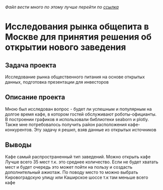 *Файл вести много по этому лучше перейти по [ссылка](https://nbviewer.jupyter.org/github/kotl68/introductions/blob/master/market_research/research.ipynb)*

# Исследования рынка общепита в Москве для принятия решения об открытии нового заведения
## Задача проекта  
Исследование рынка общественного питания на основе открытых данных, подготовка презентации для инвесторов
## Описание проекта 
Мною был исследован вопрос - будет ли успешным и популярным на долгое время кафе, в котором гостей обслуживают роботы-официанты. В построении графиков я использовали библиотеки seaborn и plotly. Также мне потребовалось получить район расположения кафе-конкурентов. Эту задачу я решил, взяв данные из открытых источников
## Выводы
Кафе самый распространенный тип заведений. Можно открыть кафе
Лучше всего 35 мест т.к. это среднее количество. Если не будет хватать мест и будет очередь это может пойти на пользу и создасть дополнительный ажиотаж.
По поводу место то можно выбрать Кировоградскую улицу или Каширское шоссе т.к там меньше всего кафе
